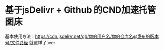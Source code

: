 # 基于jsDelivr + Github 的CND加速托管图床
基本使用方法：https://cdn.jsdelivr.net/gh/你的用户名/你的仓库名@发布的版本号/文件路径
就这样了over
